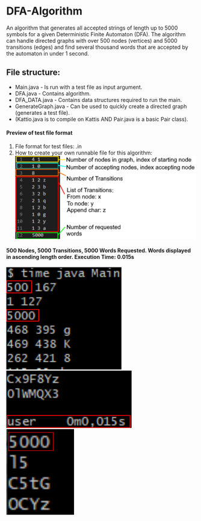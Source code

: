 # DFA-Algorithm
An algorithm that generates all accepted strings of length up to 5000 symbols for a given Deterministic Finite Automaton (DFA). The algorithm can handle directed graphs with over 500 nodes (vertices) and 5000 transitions (edges) and find several thousand words that are accepted by the automaton in under 1 second.

## File structure:
- Main.java - Is run with a test file as input argument.
- DFA.java - Contains algorithm.
- DFA_DATA.java - Contains data structures required to run the main.
- GenerateGraph.java - Can be used to quickly create a directed graph (generates a test file).  
- (Kattio.java is to compile on Kattis AND Pair.java is a basic Pair class).

#### Preview of test file format
1. File format for test files: .in
2. How to create your own runnable file for this algorithm: <br>
![Image of how test files should look like](ImagesReadme/testfileFormat.png)

#### 500 Nodes, 5000 Transitions, 5000 Words Requested. Words displayed in ascending length order. Execution Time: 0.015s
![Image of how test files should look like](ImagesReadme/preview.png)
![Image of how test files should look like](ImagesReadme/preview3.png)
![Image of how test files should look like](ImagesReadme/preview2.png)
